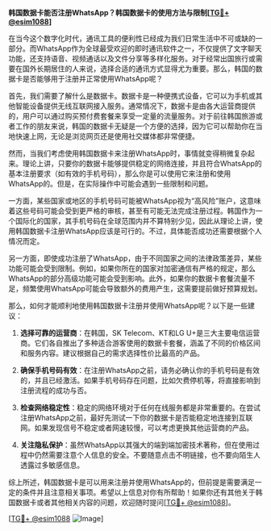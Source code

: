 **韩国数据卡能否注册WhatsApp？韩国数据卡的使用方法与限制[[TG💪+ @esim1088](https://t.me/s/esim1088)]**

在当今这个数字化时代，通讯工具的便利性已经成为我们日常生活中不可或缺的一部分。而WhatsApp作为全球最受欢迎的即时通讯软件之一，不仅提供了文字聊天功能，还支持语音、视频通话以及文件分享等多样化服务。对于经常出国旅行或需要在国外长期居住的人来说，选择合适的通讯方式显得尤为重要。那么，韩国的数据卡是否能够用于注册并正常使用WhatsApp呢？

首先，我们需要了解什么是数据卡。数据卡是一种便携式设备，它可以为手机或其他智能设备提供无线互联网接入服务。通常情况下，数据卡是由各大运营商提供的，用户可以通过购买预付费套餐来享受一定量的流量服务。对于前往韩国旅游或者工作的朋友来说，韩国的数据卡无疑是一个方便的选择，因为它可以帮助你在当地快速上网，无论是浏览网页还是使用社交媒体都非常便捷。

然而，当我们考虑使用韩国数据卡来注册WhatsApp时，事情就变得稍微复杂起来。理论上讲，只要你的数据卡能够提供稳定的网络连接，并且符合WhatsApp的基本注册要求（如有效的手机号码），那么你是可以使用它来注册和使用WhatsApp的。但是，在实际操作中可能会遇到一些限制和问题。

一方面，某些国家或地区的手机号码可能被WhatsApp视为“高风险”账户，这意味着这些号码可能会受到更严格的审核，甚至有可能无法完成注册过程。韩国作为一个国际化的国家，其手机号码在全球范围内并不算特别少见，因此从理论上讲，使用韩国数据卡注册WhatsApp应该是可行的。不过，具体能否成功还需要根据个人情况而定。

另一方面，即使成功注册了WhatsApp，由于不同国家之间的法律政策差异，某些功能可能会受到限制。例如，如果你所在的国家对加密通信有严格的规定，那么WhatsApp的部分高级功能可能会受到影响。此外，如果你的数据卡套餐流量不足，频繁使用WhatsApp可能会导致额外的费用产生，这需要提前做好预算规划。

那么，如何才能顺利地使用韩国数据卡注册并使用WhatsApp呢？以下是一些建议：

1. **选择可靠的运营商**：在韩国，SK Telecom、KT和LG U+是三大主要电信运营商。它们各自推出了多种适合游客使用的数据卡套餐，涵盖了不同的价格区间和服务内容。建议根据自己的需求选择性价比最高的产品。

2. **确保手机号码有效**：在注册WhatsApp之前，请务必确认你的手机号码是有效的，并且已经激活。如果手机号码存在问题，比如欠费停机等，将直接影响到注册流程的成功与否。

3. **检查网络稳定性**：稳定的网络环境对于任何在线服务都是非常重要的。在尝试注册WhatsApp之前，最好先测试一下你的数据卡是否能稳定地连接到互联网。如果发现信号不稳定或者网速较慢，可以考虑更换其他运营商的产品。

4. **关注隐私保护**：虽然WhatsApp以其强大的端到端加密技术著称，但在使用过程中仍然需要注意个人信息的安全。不要随意点击不明链接，也不要向陌生人透露过多敏感信息。

综上所述，韩国数据卡是可以用来注册并使用WhatsApp的，但前提是需要满足一定的条件并且注意相关事项。希望以上信息对你有所帮助！如果你还有其他关于韩国数据卡或者其他相关内容的问题，欢迎随时提问[[TG💪+ @esim1088](https://t.me/s/esim1088)]。

[[TG💪+ @esim1088](https://t.me/s/esim1088) ![Image](https://i.postimg.cc/4NQfJmqS/Snipaste-2025-05-13-00-14-12.png)]